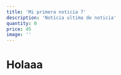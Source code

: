```yaml
---
title: 'Mi primera noticia 7'
description: 'Noticia ultima de noticia'
quantity: 0
price: 45
image: ''
---
```

# Holaaa
